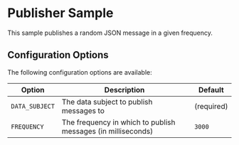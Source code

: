 # Publisher Sample

This sample publishes a random JSON message in a given frequency.

## Configuration Options

The following configuration options are available:

| Option | Description | Default |
| ------ | ----------- | ------- |
| `DATA_SUBJECT` | The data subject to publish messages to | (required) |
| `FREQUENCY` | The frequency in which to publish messages (in milliseconds) | `3000` |

